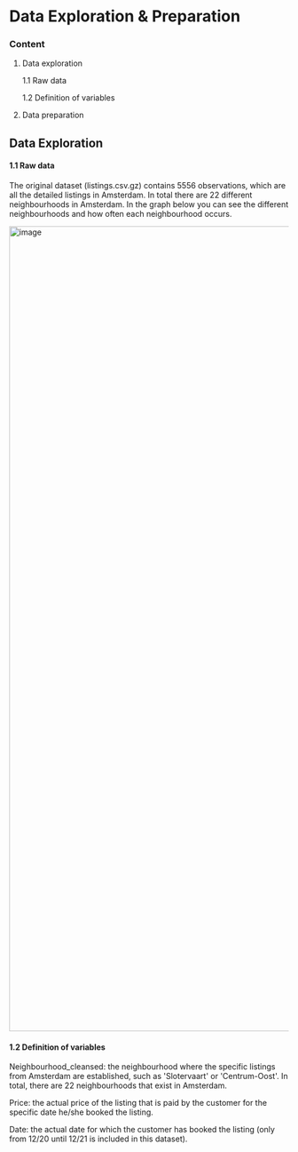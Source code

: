 # **Data Exploration & Preparation**

### Content
1. Data exploration

   1.1 Raw data

   1.2 Definition of variables

2. Data preparation


## **Data Exploration**
#### 1.1 Raw data

The original dataset (listings.csv.gz) contains 5556 observations, which are all the detailed listings in Amsterdam. In total there are 22 different neighbourhoods in Amsterdam. In the graph below you can see the different neighbourhoods and how often each neighbourhood occurs.

<img width="1449" alt="image" src="https://user-images.githubusercontent.com/98963939/159894754-5ab3585f-3dd0-4f0a-b836-eda7ab0b6620.png">



#### 1.2 Definition of variables

Neighbourhood_cleansed: the neighbourhood where the specific listings from Amsterdam are established, such as 'Slotervaart' or 'Centrum-Oost'. In total, there are 22 neighbourhoods that exist in Amsterdam.

Price: the actual price of the listing that is paid by the customer for the specific date he/she booked the listing.

Date: the actual date for which the customer has booked the listing (only from 12/20 until 12/21 is included in this dataset).
